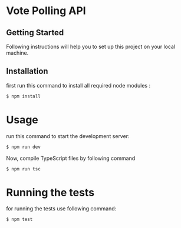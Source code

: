 # Vote Polling API

## Getting Started

Following instructions will help you to set up this project on your local
machine.

## Installation

first run this command to install all required node modules :

```sh
$ npm install
```

# Usage

run this command to start the development server:

```sh
$ npm run dev
```

Now, compile TypeScript files by following command

```sh
$ npm run tsc
```

# Running the tests

for running the tests use following command:

```sh
$ npm test
```
